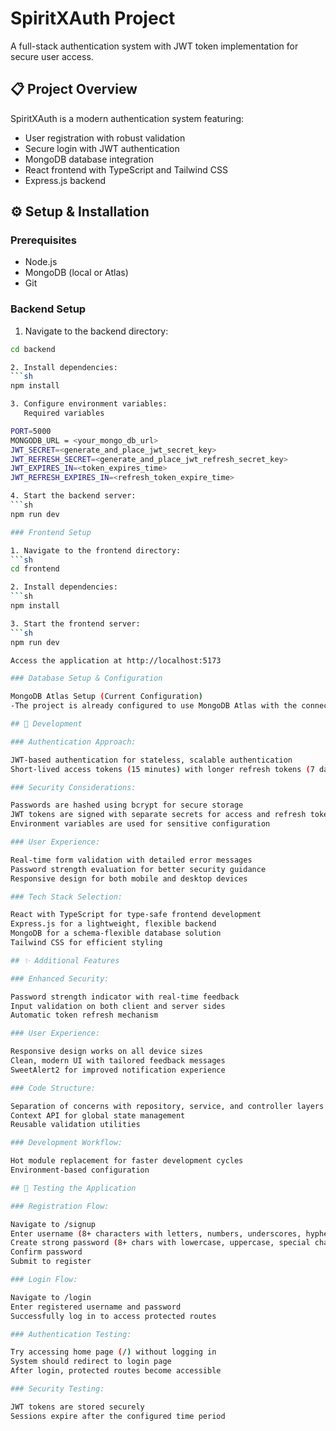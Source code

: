 # SpiritXAuth Project

A full-stack authentication system with JWT token implementation for secure user access.

## 📋 Project Overview

SpiritXAuth is a modern authentication system featuring:

- User registration with robust validation
- Secure login with JWT authentication
- MongoDB database integration
- React frontend with TypeScript and Tailwind CSS
- Express.js backend

## ⚙️ Setup & Installation

### Prerequisites

- Node.js
- MongoDB (local or Atlas)
- Git

### Backend Setup

1. Navigate to the backend directory:

````sh
cd backend

2. Install dependencies:
```sh
npm install

3. Configure environment variables:
   Required variables

PORT=5000
MONGODB_URL = <your_mongo_db_url>
JWT_SECRET=<generate_and_place_jwt_secret_key>
JWT_REFRESH_SECRET=<generate_and_place_jwt_refresh_secret_key>
JWT_EXPIRES_IN=<token_expires_time>
JWT_REFRESH_EXPIRES_IN=<refresh_token_expire_time>

4. Start the backend server:
```sh
npm run dev

### Frontend Setup

1. Navigate to the frontend directory:
```sh
cd frontend

2. Install dependencies:
```sh
npm install

3. Start the frontend server:
```sh
npm run dev

Access the application at http://localhost:5173

### Database Setup & Configuration

MongoDB Atlas Setup (Current Configuration)
-The project is already configured to use MongoDB Atlas with the connection string in the .env file:

## 🤔 Development

### Authentication Approach:

JWT-based authentication for stateless, scalable authentication
Short-lived access tokens (15 minutes) with longer refresh tokens (7 days)

### Security Considerations:

Passwords are hashed using bcrypt for secure storage
JWT tokens are signed with separate secrets for access and refresh tokens
Environment variables are used for sensitive configuration

### User Experience:

Real-time form validation with detailed error messages
Password strength evaluation for better security guidance
Responsive design for both mobile and desktop devices

### Tech Stack Selection:

React with TypeScript for type-safe frontend development
Express.js for a lightweight, flexible backend
MongoDB for a schema-flexible database solution
Tailwind CSS for efficient styling

## ✨ Additional Features

### Enhanced Security:

Password strength indicator with real-time feedback
Input validation on both client and server sides
Automatic token refresh mechanism

### User Experience:

Responsive design works on all device sizes
Clean, modern UI with tailored feedback messages
SweetAlert2 for improved notification experience

### Code Structure:

Separation of concerns with repository, service, and controller layers
Context API for global state management
Reusable validation utilities

### Development Workflow:

Hot module replacement for faster development cycles
Environment-based configuration

## 🧪 Testing the Application

### Registration Flow:

Navigate to /signup
Enter username (8+ characters with letters, numbers, underscores, hyphens)
Create strong password (8+ chars with lowercase, uppercase, special char)
Confirm password
Submit to register

### Login Flow:

Navigate to /login
Enter registered username and password
Successfully log in to access protected routes

### Authentication Testing:

Try accessing home page (/) without logging in
System should redirect to login page
After login, protected routes become accessible

### Security Testing:

JWT tokens are stored securely
Sessions expire after the configured time period
````
